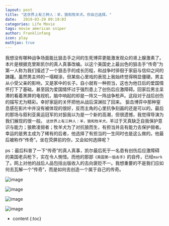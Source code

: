```yaml
---
layout: post
title: "这世界上有三种人：羊，狼和牧羊犬。你自己选择。"
date:   2019-03-29 09:19:03
categories: Life Movie
tags: movie american sniper
author: Franklinfang
icon: play
mathjax: true
---
```


我想没有哪种战争场面能比狙击手之间的生死博弈更能激发观众的肾上腺激素了。
本片是根据克里斯凯尔的真人真事改编。以这个美国史上最出色的狙击手“传奇”为第一人称为我们描述了一个狙击手的成长历程，和战争时徘徊于家庭与信仰之间的踌躇。虽然男主帅的一塌糊涂，但某些心里戏的表现上我始终觉得稍显僵硬。男主从小受父亲的影响，又是家中的长子。自小就有一种担当，这也为他日后的爱国情怀打下了基础，甚至因为爱国情怀过于强烈患上了创伤后应激障碍。回家后男主呆滞的看着黑屏的电视机，脑中响起的却是一阵又一阵战争枪声。这段对于战后创伤的描写尤为精彩。幸好家庭的关怀把他从战后深渊拉了回来。
狙击博弈中那种窒息感在影片中并没有被体现的很好，反而主角的心里抗争刻画的还是可以的。最后的那场与叙利亚奥运冠军的对狙我以为是一个新的高潮，但很遗憾，我觉得导演为我们展现的很一般。
`这世界上有三种人：羊，狼和牧羊犬。`羊过于天真缺乏自我保护意识与能力；狼欺凌弱者；牧羊犬为了对抗狼而生，有担当并且有能力去保护弱者。幸运的是男主成为了稀有的后者，他选择了有担当的一生同时也是这么做的。他最后被称作“传奇”。坐在荧屏前的你，又会如何选择呢？

ps：最后科普了一下“传奇”的真人真事，凯尔最后死于一名患有创伤后应激障碍的美国老兵枪下，实在令人惋惜。而他的那部`《美国第一狙击手》`的自传，已经`mark`了。网上对他的战后人品包括出版收入的去向褒贬不一。我想重要的不是我们应如何去瓦解一个“传奇”，而是如何去创造一个属于自己的传奇。

![image](https://user-images.githubusercontent.com/29160332/55202979-a8644080-5204-11e9-9f08-4aa02f0489da.png)

![image](https://user-images.githubusercontent.com/29160332/55202999-bca83d80-5204-11e9-910a-6efab6357179.png)

![image](https://user-images.githubusercontent.com/29160332/55203014-caf65980-5204-11e9-98fe-7033d5080481.png)

![image](https://user-images.githubusercontent.com/29160332/55203028-db0e3900-5204-11e9-87c7-a7a0b1fabde4.png)


* content
{:toc}

